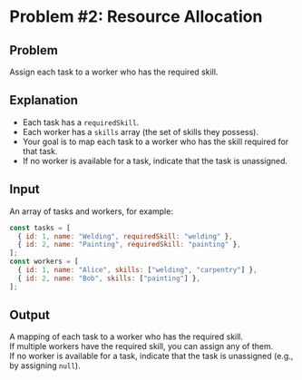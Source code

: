 # Problem #2: Resource Allocation

## Problem

Assign each task to a worker who has the required skill.

## Explanation

- Each task has a `requiredSkill`.
- Each worker has a `skills` array (the set of skills they possess).
- Your goal is to map each task to a worker who has the skill required for that task.
- If no worker is available for a task, indicate that the task is unassigned.

## Input

An array of tasks and workers, for example:

```js
const tasks = [
  { id: 1, name: "Welding", requiredSkill: "welding" },
  { id: 2, name: "Painting", requiredSkill: "painting" },
];
const workers = [
  { id: 1, name: "Alice", skills: ["welding", "carpentry"] },
  { id: 2, name: "Bob", skills: ["painting"] },
];
```

## Output

A mapping of each task to a worker who has the required skill.  
If multiple workers have the required skill, you can assign any of them.  
If no worker is available for a task, indicate that the task is unassigned (e.g., by assigning `null`).
